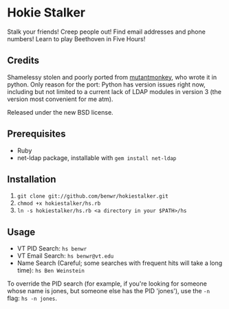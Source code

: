 # Hokie Stalker #
Stalk your friends! Creep people out! Find email addresses and phone numbers!
Learn to play Beethoven in Five Hours!

## Credits ##
Shamelessy stolen and poorly ported from [mutantmonkey](http://mutantmonkey.in), who wrote
it in python. Only reason for the port: Python has version issues right now,
including but not limited to a current lack of LDAP modules in version 3
(the version most convenient for me atm).

Released under the new BSD license.

## Prerequisites ##
* Ruby
* net-ldap package, installable with `gem install net-ldap`

## Installation ##
1. `git clone git://github.com/benwr/hokiestalker.git`
2. `chmod +x hokiestalker/hs.rb`
3. `ln -s hokiestalker/hs.rb <a directory in your $PATH>/hs`

## Usage ##
* VT PID Search: `hs benwr`
* VT Email Search: `hs benwr@vt.edu`
* Name Search (Careful; some searches with frequent hits will take a long time): `hs Ben Weinstein`

To override the PID search (for example, if you're looking for someone whose
name is jones, but someone else has the PID 'jones'), use the `-n` flag: `hs -n
jones`.



